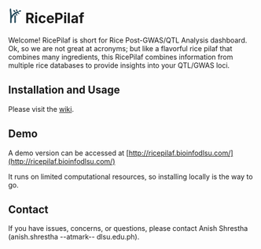 # <img src="https://github.com/bioinfodlsu/rice-pilaf/blob/main/assets/rice_pilaf_logo_dark.png" height="30" style="margin-right:7px;">RicePilaf

Welcome! RicePilaf is short for Rice Post-GWAS/QTL Analysis dashboard.
Ok, so we are not great at acronyms; but like a flavorful rice pilaf that combines many ingredients,
this RicePilaf combines information from multiple rice databases to provide insights into your QTL/GWAS loci.

## Installation and Usage

Please visit the [wiki](https://github.com/bioinfodlsu/rice-pilaf/wiki).

## Demo

A demo version can be accessed at [http://ricepilaf.bioinfodlsu.com/](http://ricepilaf.bioinfodlsu.com/)

It runs on limited computational resources, so installing locally is the way to go.

## Contact

If you have issues, concerns, or questions, please contact Anish Shrestha (anish.shrestha --atmark-- dlsu.edu.ph).

